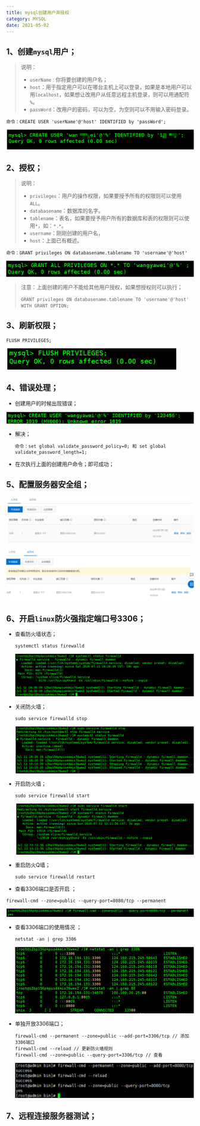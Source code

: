 ```yaml
---
title: mysql创建用户并授权
category: MYSQL
date: 2021-05-02
---
```


## 1、创建`mysql`用户；

> 说明：
>
> - `userName` : 你将要创建的用户名；
> - `host`：用于指定用户可以在哪台主机上可以登录，如果是本地用户可以用`localhost`，如果想让改用户从任意远程主机登录，则可以用通配符 `%`。
> - `passWord`：改用户的密码，可以为空，为空则可以不用输入密码登录。

```
命令：CREATE USER 'userName'@'host' IDENTIFIED by 'passWord';
```

![1594527855404](assets/1594527855404.png)

## 2、授权；

> 说明：
>
> - `privileges`：用户的操作权限，如果要授予所有的权限则可以使用`ALL`。
> - `databasename`：数据库的名字。
> - `tablename`：表名，如果要授予用户所有的数据库和表的权限则可以使用`*`，如：`*.*`。
> - `username`：刚刚创建的用户名，
> - `host`：上面已有概述。

```
命令：GRANT privileges ON databasename.tablename TO 'username'@'host'
```

![1594527974719](assets/1594527974719.png)

> 注意：上面创建的用户不能给其他用户授权，如果想授权则可以执行；
>
> ` GRANT privileges ON databasename.tablename TO 'username'@'host' WITH GRANT OPTION; `

## 3、刷新权限；

```
FLUSH PRIVILEGES;
```

![1594530165573](assets/1594530165573.png)

## 4、错误处理；

- 创建用户的时候出现错误；

![1594529657545](assets/1594529657545.png)

- 解决；

  ```
  命令：set global validate_password_policy=0; 和 set global validate_password_length=1;
  ```

- 在次执行上面的创建用户命令；即可成功；

## 5、配置服务器安全组；

![1594529927751](assets/1594529927751.png)

![1594529944379](assets/1594529944379.png)

## 6、开启`linux`防火强指定端口号3306；

- 查看防火墙状态；

  ```
  systemctl status firewalld
  ```

  ![1594530551649](assets/1594530551649.png)

- 关闭防火墙；

  ```
  sudo service firewalld stop
  ```

  ![1594530676467](assets/1594530676467.png)

- 开启防火墙；

  ```
  sudo service firewalld start
  ```

  ![1594530740077](assets/1594530740077.png)

- 重启防火Q墙；

  ```
  sudo service firewalld restart
  ```

-  查看3306端口是否开启 ；

  ```
  firewall-cmd --zone=public --query-port=8080/tcp --permanent
  ```

  ![1594531217301](assets/1594531217301.png)

- 查看3306端口的使用情况 ；

  ```
  netstat -an | grep 3306
  ```
  ![1594531323023](assets/1594531323023.png)
  
- 单独开放3306端口；

  ```
  firewall-cmd --permanent --zone=public --add-port=3306/tcp // 添加3306端口
  firewall-cmd --reload // 更新防火墙规则
  firewall-cmd --zone=public --query-port=3306/tcp // 查看
  ```

  ![1594531485719](assets/1594531485719.png)

## 7、远程连接服务器测试；

